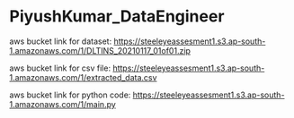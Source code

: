 # PiyushKumar_DataEngineer



aws bucket link for dataset:
https://steeleyeassesment1.s3.ap-south-1.amazonaws.com/1/DLTINS_20210117_01of01.zip

aws bucket link for csv file:
https://steeleyeassesment1.s3.ap-south-1.amazonaws.com/1/extracted_data.csv

aws bucket link for python code:
https://steeleyeassesment1.s3.ap-south-1.amazonaws.com/1/main.py
